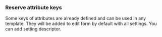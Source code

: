 ### Reserve attribute keys

Some keys of attributes are already defined and can be used in any template. They will be added to edit form by default with all settings. You can add setting descriptor.
